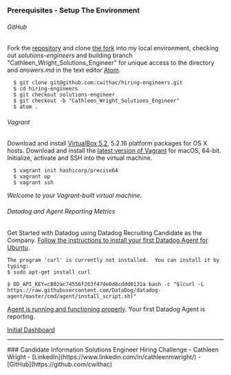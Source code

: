 ### Prerequisites - Setup The Environment

###### GitHub
Fork the [repository](https://github.com/DataDog/hiring-engineers/tree/solutions-engineer) and clone [the fork](https://github.com/cwithac/hiring-engineers/tree/solutions-engineer) into my local environment, checking out _solutions-engineers_ and building branch "Cathleen_Wright_Solutions_Engineer" for unique access to the directory and _answers.md_ in the text editor [Atom](https://atom.io/).  

```shell
  $ git clone git@github.com:cwithac/hiring-engineers.git
  $ cd hiring-engineers
  $ git checkout solutions-engineer
  $ git checkout -b "Cathleen_Wright_Solutions_Engineer"
  $ atom .
```

###### Vagrant

Download and install [VirtualBox 5.2](https://www.virtualbox.org/), 5.2.16 platform packages for OS X hosts.  Download and install the [latest version of Vagrant](https://www.vagrantup.com/downloads.html) for macOS, 64-bit.  Initialize, activate and SSH into the virtual machine.  

```shell
  $ vagrant init hashicorp/precise64
  $ vagrant up
  $ vagrant ssh
```

_Welcome to your Vagrant-built virtual machine._

###### Datadog and Agent Reporting Metrics

Get Started with Datadog using Datadog Recruiting Candidate as the Company.  [Follow the instructions to install your first Datadog Agent for Ubuntu](https://i.imgur.com/nG4CXDv.png).  

```shell
The program 'curl' is currently not installed.  You can install it by typing:
$ sudo apt-get install curl

$ DD_API_KEY=c802ac74556f263f47de0d8cddd8131a bash -c "$(curl -L https://raw.githubusercontent.com/DataDog/datadog-agent/master/cmd/agent/install_script.sh)"
```

[Agent is running and functioning properly](https://i.imgur.com/9cU6eQg.png).  Your first Datadog Agent is reporting.

[Initial Dashboard](https://i.imgur.com/YVjtSIO.png)

<hr>
### Candidate Information
Solutions Engineer Hiring Challenge - Cathleen Wright
- [LinkedIn](https://www.linkedin.com/in/cathleenmwright/)
- [GitHub](https://github.com/cwithac)
